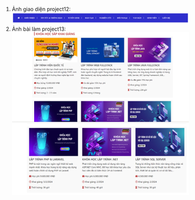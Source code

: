 1. Ảnh giao diện project12:
![alt](https://github.com/quancoi2ka3/2024_CSE485_Cong_Nghe_Web/blob/createAnh/project12/screenshots/1.png)
2. Ảnh bài làm project13:
![alt](https://github.com/quancoi2ka3/2024_CSE485_Cong_Nghe_Web/blob/createAnh/project13/screenshots/1.png)
![alt](https://github.com/quancoi2ka3/2024_CSE485_Cong_Nghe_Web/blob/createAnh/project13/screenshots/2.png)
